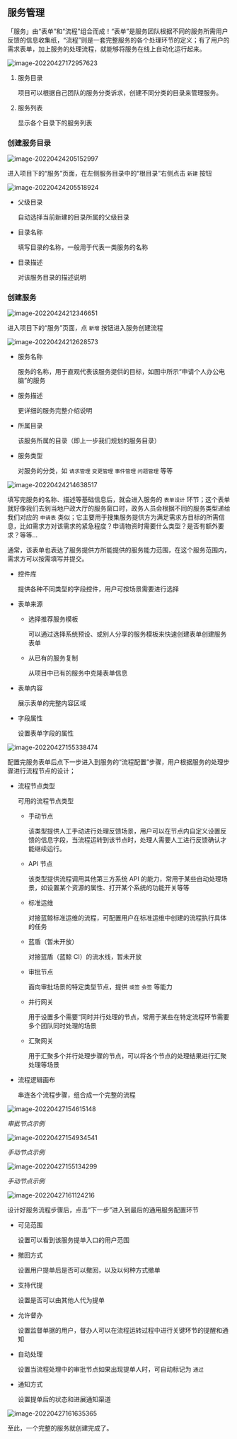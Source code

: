 ## 服务管理

「服务」由“表单”和“流程”组合而成！“表单”是服务团队根据不同的服务所需用户反馈的信息收集纸，“流程”则是一套完整服务的各个处理环节的定义；有了用户的需求表单，加上服务的处理流程，就能够将服务在线上自动化运行起来。

![image-20220427172957623](media/image-20220427172957623.png)

1. 服务目录

   项目可以根据自己团队的服务分类诉求，创建不同分类的目录来管理服务。

2. 服务列表

   显示各个目录下的服务列表

### 创建服务目录

![image-20220424205152997](media/image-20220424205152997.png)

进入项目下的“服务”页面，在左侧服务目录中的“根目录”右侧点击 `新建` 按钮

![image-20220424205518924](media/image-20220424205518924.png)

- 父级目录

    自动选择当前新建的目录所属的父级目录

- 目录名称

    填写目录的名称，一般用于代表一类服务的名称

- 目录描述

    对该服务目录的描述说明

### 创建服务

![image-20220424212346651](media/image-20220424212346651.png)

进入项目下的“服务”页面，点 `新增` 按钮进入服务创建流程

![image-20220424212628573](media/image-20220424212628573.png)

- 服务名称

    服务的名称，用于直观代表该服务提供的目标，如图中所示“申请个人办公电脑”的服务

- 服务描述

    更详细的服务完整介绍说明

- 所属目录

    该服务所属的目录（即上一步我们规划的服务目录）
    
- 服务类型

    对服务的分类，如 `请求管理` `变更管理` `事件管理` `问题管理` 等等

![image-20220424214638517](media/image-20220424214638517.png)

填写完服务的名称、描述等基础信息后，就会进入服务的 `表单设计` 环节；这个表单就好像我们去到当地户政大厅的服务窗口时，政务人员会根据不同的服务类型递给我们对应的 `申请表` 类似；它主要用于搜集服务提供方为满足需求方目标的所需信息，比如需求方对该需求的紧急程度？申请物资时需要什么类型？是否有额外要求？等等...

通常，该表单也表达了服务提供方所能提供的服务能力范围，在这个服务范围内，需求方可以按需填写并提交。

- 控件库

  提供各种不同类型的字段控件，用户可按场景需要进行选择

- 表单来源

  - 选择推荐服务模板

    可以通过选择系统预设、或别人分享的服务模板来快速创建表单创建服务表单

  - 从已有的服务复制

    从项目中已有的服务中克隆表单信息

- 表单内容

  展示表单的完整内容区域

- 字段属性

  设置表单字段的属性

![image-20220427155338474](media/image-20220427155338474.png)

配置完服务表单后点下一步进入到服务的“流程配置”步骤，用户根据服务的处理步骤进行流程节点的设计；

- 流程节点类型

  可用的流程节点类型

  - 手动节点

    该类型提供人工手动进行处理反馈场景，用户可以在节点内自定义设置反馈的信息字段，当流程运转到该节点时，处理人需要人工进行反馈确认才能继续运行。

  - API 节点

    该类型提供流程调用其他第三方系统 API 的能力，常用于某些自动处理场景，如设置某个资源的属性、打开某个系统的功能开关等等

  - 标准运维

    对接蓝鲸标准运维的流程，可配置用户在标准运维中创建的流程执行具体的任务

  - 蓝盾（暂未开放）

    对接蓝盾（蓝鲸 CI）的流水线，暂未开放

  - 审批节点

    面向审批场景的特定类型节点，提供 `或签` `会签` 等能力

  - 并行网关

    用于设置多个需要“同时并行处理的节点，常用于某些在特定流程环节需要多个团队同时处理的场景

  - 汇聚网关

    用于汇聚多个并行处理步骤的节点，可以将各个节点的处理结果进行汇聚处理等场景

- 流程逻辑画布

  串连各个流程步骤，组合成一个完整的流程

<img src="media/image-20220427154615148.png" alt="image-20220427154615148"  />

_审批节点示例_

![image-20220427154934541](media/image-20220427154934541.png)

_手动节点示例_

![image-20220427155134299](media/image-20220427155134299.png)

_手动节点示例_

![image-20220427161124216](media/image-20220427161124216.png)

设计好服务流程步骤后，点击“下一步”进入到最后的通用服务配置环节

- 可见范围

  设置可以看到该服务提单入口的用户范围

- 撤回方式

  设置用户提单后是否可以撤回，以及以何种方式撤单

- 支持代提

  设置是否可以由其他人代为提单

- 允许督办

  设置监督单据的用户，督办人可以在流程运转过程中进行关键环节的提醒和通知

- 自动处理

  设置当流程处理中的审批节点如果出现提单人时，可自动标记为 `通过`

- 通知方式

  设置提单后的状态和进展通知渠道

![image-20220427161635365](media/image-20220427161635365.png)

至此，一个完整的服务就创建完成了。